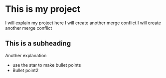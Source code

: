 # This is my project
I will explain my project here
I will create another merge conflict
I will create another merge conflict

## This is a subheading
Another explanation
* use the star to make bullet points
* Bullet point2
  
